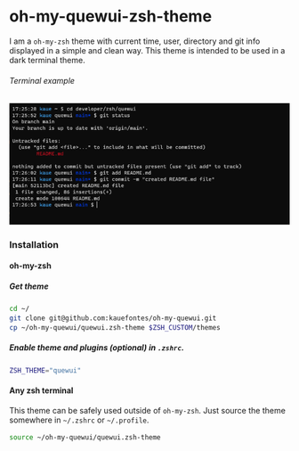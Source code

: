 # oh-my-quewui-zsh-theme

I am a `oh-my-zsh` theme with current time, user, directory and git info displayed in a simple and clean way. This theme is intended to be used in a dark terminal theme.

###### Terminal example
![quewui.zsh-theme](https://raw.githubusercontent.com/kauefontes/oh-my-quewui/assets/example.PNG)  

### Installation
#### oh-my-zsh
##### Get theme
```sh
cd ~/
git clone git@github.com:kauefontes/oh-my-quewui.git
cp ~/oh-my-quewui/quewui.zsh-theme $ZSH_CUSTOM/themes
```
##### Enable theme and plugins (optional) in `.zshrc`.
```sh
ZSH_THEME="quewui"
```

#### Any zsh terminal 
This theme can be safely used outside of `oh-my-zsh`. Just source the theme somewhere in `~/.zshrc` or `~/.profile`.
```sh
source ~/oh-my-quewui/quewui.zsh-theme
```
